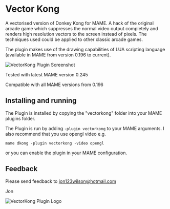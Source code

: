# **Vector Kong** #

A vectorised version of Donkey Kong for MAME.  A hack of the original arcade game which suppresses the normal video output completely and renders high resolution vectors to the screen instead of pixels.  The techniques used could be applied to other classic arcade games.

The plugin makes use of the drawing capabilities of LUA scripting language (available in MAME from version 0.196 to current).  


![VectorKong Plugin Screenshot](https://i.imgur.com/BnjPCD9.gif)


Tested with latest MAME version 0.245

Compatible with all MAME versions from 0.196

  
## Installing and running
 
The Plugin is installed by copying the "vectorkong" folder into your MAME plugins folder.

The Plugin is run by adding `-plugin vectorkong` to your MAME arguments.  I also recommend that you use opengl video e.g.

```mame dkong -plugin vectorkong -video opengl```

or you can enable the plugin in your MAME configuration.


## Feedback

Please send feedback to jon123wilson@hotmail.com

Jon

![VectorKong Plugin Logo](https://i.imgur.com/TzLTdeE.gif)
